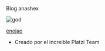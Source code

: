 Blog anashex

![god](https://www.geekmi.news/__export/1622211640747/sites/debate/img/2021/05/28/zenitsu-1.jpg_172596871.jpg)


[enojao](https://img.wattpad.com/4bd554467a81ec1269761e9b262183a4f6491310/68747470733a2f2f73332e616d617a6f6e6177732e636f6d2f776174747061642d6d656469612d736572766963652f53746f7279496d6167652f6c676467583575616e2d666762413d3d2d313130383536383436382e313639373438313562646533366261633531393732303132303737342e6a7067)


* Creado por el increible Platzi Team